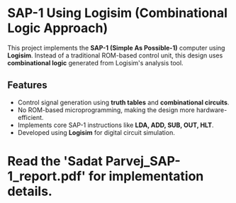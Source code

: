 # SAP-1 Using Logisim (Combinational Logic Approach)
This project implements the **SAP-1 (Simple As Possible-1)** computer using **Logisim**. Instead of a traditional ROM-based control unit, this design uses **combinational logic** generated from Logisim's analysis tool.

## Features
- Control signal generation using **truth tables** and **combinational circuits**.
- No ROM-based microprogramming, making the design more hardware-efficient.
- Implements core SAP-1 instructions like **LDA, ADD, SUB, OUT, HLT**.
- Developed using **Logisim** for digital circuit simulation.

# Read the 'Sadat Parvej_SAP-1_report.pdf' for implementation details.
